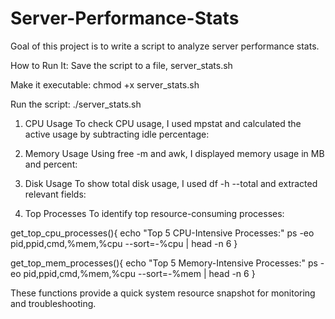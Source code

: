 # Server-Performance-Stats
Goal of this project is to write a script to analyze server performance stats.

How to Run It:
Save the script to a file, server_stats.sh

Make it executable:
chmod +x server_stats.sh

Run the script:
./server_stats.sh

1. CPU Usage
To check CPU usage, I used mpstat and calculated the active usage by subtracting idle percentage:

2. Memory Usage
Using free -m and awk, I displayed memory usage in MB and percent:

3. Disk Usage
To show total disk usage, I used df -h --total and extracted relevant fields:

4. Top Processes
To identify top resource-consuming processes:

get_top_cpu_processes(){
  echo "Top 5 CPU-Intensive Processes:"
  ps -eo pid,ppid,cmd,%mem,%cpu --sort=-%cpu | head -n 6
}

get_top_mem_processes(){
  echo "Top 5 Memory-Intensive Processes:"
  ps -eo pid,ppid,cmd,%mem,%cpu --sort=-%mem | head -n 6
}

These functions provide a quick system resource snapshot for monitoring and troubleshooting.
